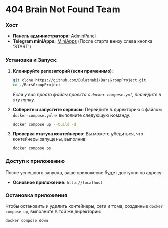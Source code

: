 # 404 Brain Not Found Team

### Хост


* **Панель администратора:** [AdminPanel](https://404-brain-not-found.ru)
* **Telegram miniApps:** [MiniApps](t.me/team404brainnotfound_bot) (После старта внизу слева кнопка 'START') 

### Установка и Запуск

1.  **Клонируйте репозиторий (если применимо):**
    ```bash
    git clone https://github.com/BulatNabi/BarsGroupProject.git
    cd ./BarsGroupProject
    ```
    *Если у вас просто файлы проекта с `docker-compose.yml`, перейдите в эту папку.*

2.  **Соберите и запустите сервисы:**
    Перейдите в директорию с файлом `docker-compose.yml` и выполните следующую команду:
    ```bash
    docker compose up --build -d
    ```

3.  **Проверка статуса контейнеров:**
    Вы можете убедиться, что контейнеры запущены, выполнив:
    ```bash
    docker compose ps
    ```

### Доступ к приложению

После успешного запуска, ваше приложение будет доступно по адресу:

* **Основное приложение:** `http://localhost` 


### Остановка приложения

Чтобы остановить и удалить контейнеры, сети и тома, созданные `docker compose up`, выполните в той же директории:

```bash
docker compose down
